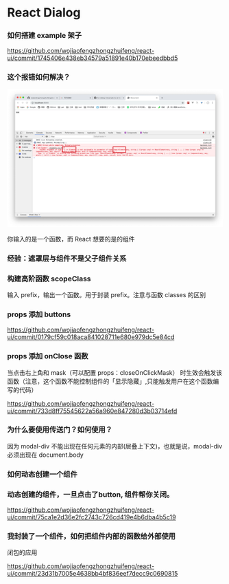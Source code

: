 # React Dialog

### 如何搭建 example 架子

https://github.com/wojiaofengzhongzhuifeng/react-ui/commit/1745406e438eb34579a51891e40b170ebeedbbd5

### 这个报错如何解决？

![](https://raw.githubusercontent.com/wojiaofengzhongzhuifeng/image-host/master/img/20190824110148.png)

你输入的是一个函数，而 React 想要的是的组件

### 经验：遮罩层与组件不是父子组件关系

### 构建高阶函数 scopeClass

输入 prefix，输出一个函数。用于封装 prefix。注意与函数 classes 的区别

### props 添加 buttons

https://github.com/wojiaofengzhongzhuifeng/react-ui/commit/0179cf59c018aca841028711e680e979dc5e84cd

### props 添加 onClose 函数

当点击右上角和 mask（可以配置 props：closeOnClickMask） 时生效会触发该函数（注意，这个函数不能控制组件的「显示隐藏」,只能触发用户在这个函数编写的代码）

https://github.com/wojiaofengzhongzhuifeng/react-ui/commit/733d8ff75545622a56a960e847280d3b03714efd

### 为什么要使用传送门？如何使用？

因为 modal-div 不能出现在任何元素的内部(层叠上下文)，也就是说，modal-div 必须出现在 document.body

### 如何动态创建一个组件

### 动态创建的组件，一旦点击了button, 组件帮你关闭。

https://github.com/wojiaofengzhongzhuifeng/react-ui/commit/75ca1e2d36e2fc2743c726cd419e4b6dba4b5c19

### 我封装了一个组件，如何把组件内部的函数给外部使用

闭包的应用

https://github.com/wojiaofengzhongzhuifeng/react-ui/commit/23d31b7005e4638bb4bf836eef7decc9c0690815







